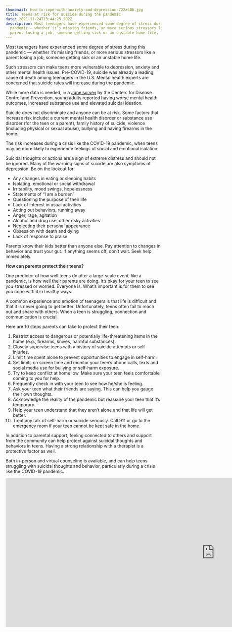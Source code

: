 ```yaml
---
thumbnail: how-to-cope-with-anxiety-and-depression-722x406.jpg
title: Teens at risk for suicide during the pandemic
date: 2021-11-24T13:44:25.202Z
description: Most teenagers have experienced some degree of stress during this
  pandemic — whether it’s missing friends, or more serious stressors like a
  parent losing a job, someone getting sick or an unstable home life.
---
```

Most teenagers have experienced some degree of stress during this pandemic — whether it’s missing friends, or more serious stressors like a parent losing a job, someone getting sick or an unstable home life.

Such stressors can make teens more vulnerable to depression, anxiety and other mental health issues. Pre-COVID-19, suicide was already a leading cause of death among teenagers in the U.S. Mental health experts are concerned that suicide rates will increase during the pandemic.

While more data is needed, in a [June survey](https://www.cdc.gov/mmwr/volumes/69/wr/mm6932a1.htm) by the Centers for Disease Control and Prevention, young adults reported having worse mental health outcomes, increased substance use and elevated suicidal ideation.

Suicide does not discriminate and anyone can be at risk. Some factors that increase risk include: a current mental health disorder or substance use disorder (for the teen or a parent), family history of suicide, violence (including physical or sexual abuse), bullying and having firearms in the home.

The risk increases during a crisis like the COVID-19 pandemic, when teens may be more likely to experience feelings of social and emotional isolation.

Suicidal thoughts or actions are a sign of extreme distress and should not be ignored. Many of the warning signs of suicide are also symptoms of depression. Be on the lookout for:

* Any changes in eating or sleeping habits
* Isolating, emotional or social withdrawal
* Irritability, mood swings, hopelessness
* Statements of “I am a burden”
* Questioning the purpose of their life
* Lack of interest in usual activities
* Acting out behaviors, running away
* Anger, rage, agitation
* Alcohol and drug use, other risky activities
* Neglecting their personal appearance
* Obsession with death and dying
* Lack of response to praise

Parents know their kids better than anyone else. Pay attention to changes in behavior and trust your gut. If anything seems off, don’t wait. Seek help immediately.

**How can parents protect their teens?**

One predictor of how well teens do after a large-scale event, like a pandemic, is how well their parents are doing. It’s okay for your teen to see you stressed or worried. Everyone is. What’s important is for them to see you cope with it in healthy ways.

A common experience and emotion of teenagers is that life is difficult and that it is never going to get better. Unfortunately, teens often fail to reach out and share with others. When a teen is struggling, connection and communication is crucial.

Here are 10 steps parents can take to protect their teen:

1. Restrict access to dangerous or potentially life-threatening items in the home (e.g., firearms, knives, harmful substances).
2. Closely supervise teens with a history of suicide attempts or self-injuries.
3. Limit time spent alone to prevent opportunities to engage in self-harm.
4. Set limits on screen time and monitor your teen’s phone calls, texts and social media use for bullying or self-harm exposure.
5. Try to keep conflict at home low. Make sure your teen feels comfortable coming to you for help.
6. Frequently check in with your teen to see how he/she is feeling.
7. Ask your teen what their friends are saying. This can help you gauge their own thoughts.
8. Acknowledge the reality of the pandemic but reassure your teen that it’s temporary.
9. Help your teen understand that they aren’t alone and that life will get better.
10. Treat any talk of self-harm or suicide seriously. Call 911 or go to the emergency room if your teen cannot be kept safe in the home.

In addition to parental support, feeling connected to others and support from the community can help protect against suicidal thoughts and behaviors in teens. Having a strong relationship with a therapist is a protective factor as well.

Both in-person and virtual counseling is available, and can help teens struggling with suicidal thoughts and behavior, particularly during a crisis like the COVID-19 pandemic.



<iframe width="1350" height="480" src="https://www.youtube.com/embed/84r_HVs2vA8" title="YouTube video player" frameborder="0" allow="accelerometer; autoplay; clipboard-write; encrypted-media; gyroscope; picture-in-picture" allowfullscreen></iframe>